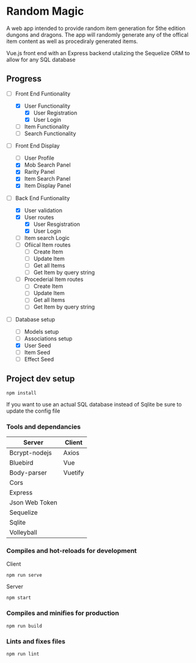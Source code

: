 # Random Magic

A web app intended to provide random item generation for 5the edition dungons and dragons. The app will randomly generate any of the offical item content as well as procediraly generated items.

Vue.js front end with an Express backend utalizing the Sequelize ORM to allow for any SQL database

## Progress

- [ ] Front End Funtionality

  - [x] User Functionality
    - [x] User Registration
    - [x] User Login
  - [ ] Item Functionality
  - [ ] Search Functionality

- [ ] Front End Display

  - [ ] User Profile
  - [x] Mob Search Panel
  - [x] Rarity Panel
  - [x] Item Search Panel
  - [x] Item Display Panel

- [ ] Back End Funtionality

  - [x] User validation
  - [x] User routes
    - [x] User Resgistration
    - [x] User Login
  - [ ] Item search Logic
  - [ ] Ofiical Item routes
    - [ ] Create Item
    - [ ] Update Item
    - [ ] Get all Items
    - [ ] Get Item by query string
  - [ ] Procederial Item routes
    - [ ] Create Item
    - [ ] Update Item
    - [ ] Get all Items
    - [ ] Get Item by query string

- [ ] Database setup

  - [ ] Models setup
  - [ ] Associations setup
  - [x] User Seed
  - [ ] Item Seed
  - [ ] Effect Seed

## Project dev setup

```
npm install
```

If you want to use an actual SQL database instead of Sqlite be sure to update the config file

### Tools and dependancies

| Server         | Client  |
| -------------- | ------- |
| Bcrypt-nodejs  | Axios   |
| Bluebird       | Vue     |
| Body-parser    | Vuetify |
| Cors           |
| Express        |
| Json Web Token |
| Sequelize      |
| Sqlite         |
| Volleyball     |

### Compiles and hot-reloads for development

Client

```
npm run serve
```

Server

```
npm start
```

### Compiles and minifies for production

```
npm run build
```

### Lints and fixes files

```
npm run lint
```
